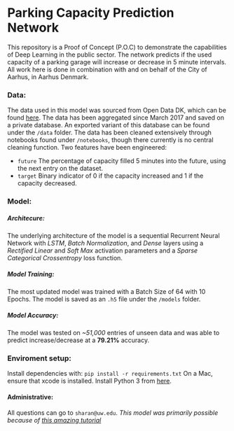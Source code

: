 # Parking Capacity Prediction Network

This repository is a Proof of Concept (P.O.C) to demonstrate the capabilities of Deep Learning in the public sector. The network predicts if the used capacity of a parking garage will increase or decrease in 5 minute intervals. All work here is done in combination with and on behalf of the City of Aarhus, in Aarhus Denmark.

### Data:
The data used in this model was sourced from Open Data DK, which can be found [here](https://portal.opendata.dk/dataset/parkeringshuse-i-aarhus/resource/2a82a145-0195-4081-a13c-b0e587e9b89c?view_id=c1d12524-a50b-4a5c-be21-daa741bb00bb). The data has been aggregated since March 2017 and saved on a private database. An exported variant of this database can be found under the `/data` folder. The data has been cleaned extensively through notebooks found under `/notebooks`, though there currently is no central cleaning function. Two features have been engineered:

- `future` The percentage of capacity filled 5 minutes into the future, using the next entry on the dataset.
- `target` Binary indicator of 0 if the capacity increased and 1 if the capacity decreased.

### Model:

##### Architecure:
The underlying architecture of the model is a sequential Recurrent Neural Network with _LSTM_, _Batch Normalization_, and _Dense_ layers using a _Rectified Linear_ and _Soft Max_ activation parameters and a _Sparse Categorical Crossentropy_ loss function.

##### Model Training:
The most updated model was trained with a Batch Size of 64 with 10 Epochs. The model is saved as an `.h5` file under the `/models` folder. 

##### Model Accuracy: 
The model was tested on _~51,000_ entries of unseen data and was able to predict increase/decrease at a __79.21%__ accuracy. 

### Enviroment setup:

Install dependencies with:
```pip install -r requirements.txt``` On a Mac, ensure that xcode is installed. Install Python 3 from [here](https://www.anaconda.com/distribution/).

#### Administrative:

All questions can go to `sharan@uw.edu`. _This model was primarily possible because of [this amazing tutorial](https://www.youtube.com/watch?v=yWkpRdpOiPY)_
